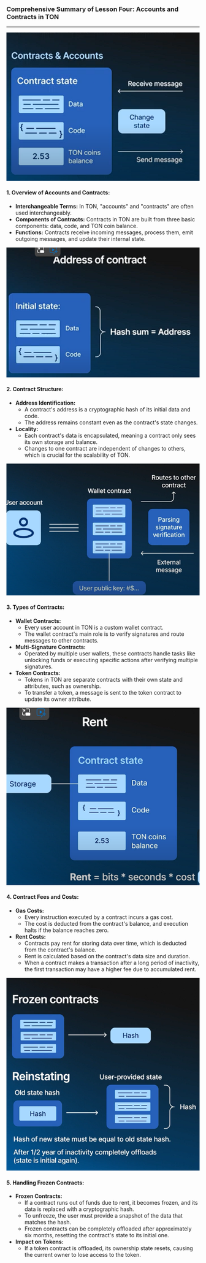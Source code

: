 

### **Comprehensive Summary of Lesson Four: Accounts and Contracts in TON**

* * * *

![alt text](image-2.png)

#### **1\. Overview of Accounts and Contracts:**

-   **Interchangeable Terms:** In TON, "accounts" and "contracts" are often used interchangeably.
-   **Components of Contracts:** Contracts in TON are built from three basic components: data, code, and TON coin balance.
-   **Functions:** Contracts receive incoming messages, process them, emit outgoing messages, and update their internal state.

![alt text](image-3.png)

#### **2\. Contract Structure:**

-   **Address Identification:**
    -   A contract's address is a cryptographic hash of its initial data and code.
    -   The address remains constant even as the contract's state changes.
-   **Locality:**
    -   Each contract's data is encapsulated, meaning a contract only sees its own storage and balance.
    -   Changes to one contract are independent of changes to others, which is crucial for the scalability of TON.

![alt text](image-4.png)
#### **3\. Types of Contracts:**

-   **Wallet Contracts:**
    -   Every user account in TON is a custom wallet contract.
    -   The wallet contract's main role is to verify signatures and route messages to other contracts.
-   **Multi-Signature Contracts:**
    -   Operated by multiple user wallets, these contracts handle tasks like unlocking funds or executing specific actions after verifying multiple signatures.
-   **Token Contracts:**
    -   Tokens in TON are separate contracts with their own state and attributes, such as ownership.
    -   To transfer a token, a message is sent to the token contract to update its owner attribute.

![alt text](image-5.png)
#### **4\. Contract Fees and Costs:**

-   **Gas Costs:**
    -   Every instruction executed by a contract incurs a gas cost.
    -   The cost is deducted from the contract's balance, and execution halts if the balance reaches zero.
-   **Rent Costs:**
    -   Contracts pay rent for storing data over time, which is deducted from the contract's balance.
    -   Rent is calculated based on the contract's data size and duration.
    -   When a contract makes a transaction after a long period of inactivity, the first transaction may have a higher fee due to accumulated rent.


![alt text](image-6.png)



#### **5\. Handling Frozen Contracts:**

-   **Frozen Contracts:**
    -   If a contract runs out of funds due to rent, it becomes frozen, and its data is replaced with a cryptographic hash.
    -   To unfreeze, the user must provide a snapshot of the data that matches the hash.
    -   Frozen contracts can be completely offloaded after approximately six months, resetting the contract's state to its initial one.
-   **Impact on Tokens:**
    -   If a token contract is offloaded, its ownership state resets, causing the current owner to lose access to the token.